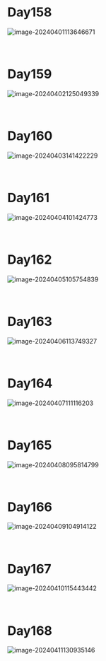 # Day158

![image-20240401113646671](./assets/image-20240401113646671.png)

&nbsp;

# Day159

![image-20240402125049339](./assets/image-20240402125049339.png)

&nbsp;

# Day160

![image-20240403141422229](./assets/image-20240403141422229.png)

&nbsp;

# Day161

![image-20240404101424773](./assets/image-20240404101424773.png)

&nbsp;

# Day162

![image-20240405105754839](./assets/image-20240405105754839.png)

&nbsp;

# Day163

![image-20240406113749327](./assets/image-20240406113749327.png)

&nbsp;

# Day164

![image-20240407111116203](./assets/image-20240407111116203.png)

&nbsp;

# Day165

![image-20240408095814799](./assets/image-20240408095814799.png)

&nbsp;

# Day166

![image-20240409104914122](./assets/image-20240409104914122.png)

&nbsp;

# Day167

![image-20240410115443442](./assets/image-20240410115443442.png)

&nbsp;

# Day168

![image-20240411130935146](./assets/image-20240411130935146.png)